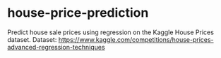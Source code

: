 # house-price-prediction
Predict house sale prices using regression on the Kaggle House Prices dataset.
Dataset: https://www.kaggle.com/competitions/house-prices-advanced-regression-techniques

